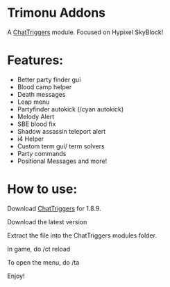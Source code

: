 # Trimonu Addons
A [ChatTriggers](https://chattriggers.com/) module. Focused on Hypixel SkyBlock!

# Features:
- Better party finder gui
- Blood camp helper
- Death messages
- Leap menu
- Partyfinder autokick (/cyan autokick)
- Melody Alert
- SBE blood fix
- Shadow assassin teleport alert
- i4 Helper
- Custom term gui/ term solvers
- Party commands
- Positional Messages and more!

# How to use:

Download [ChatTriggers](https://chattriggers.com/) for 1.8.9.

Download the latest version

Extract the file into the ChatTriggers modules folder.

In game, do /ct reload

To open the menu, do /ta

Enjoy!
